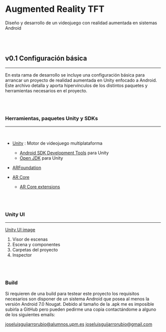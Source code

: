 # Augmented Reality TFT

Diseño y desarrollo de un videojuego con realidad aumentada en sistemas Android

<br/>
<br/>

 ## v0.1 Configuración básica   
 ---

En esta rama de desarrollo se incluye una configuración básica para arrancar un proyecto de realidad aumentada en Unity enfocado a Android. Este archivo detalla y aporta hipervínculos de los distintos paquetes y herramientas necesarios en el proyecto.

<br/>
<br/>

### Herramientas, paquetes Unity y SDKs
---
<br/>

- [Unity](https://unity3d.com/es/get-unity/download) : Motor de videojuego multiplataforma
    - [Android SDK Development Tools](https://docs.unity3d.com/560/Documentation/Manual/android-sdksetup.html) para Unity
    - [Open JDK](https://docs.unity3d.com/Manual/android-sdksetup.html#:~:text=Customizing%20the%20Android%20SDK%20%26%20NDK%20Tools%20and%20OpenJDK%20installation) para Unity


- [ARFoundation](https://docs.unity3d.com/Packages/com.unity.xr.arfoundation@4.2/manual/index.html)  
- [AR Core](https://developers.google.com/ar/develop/unity-arf/features)
    - [AR Core extensions](https://developers.google.com/ar/develop/unity-arf/getting-started-extensions)

<br/>
<br/>

### Unity UI
---

[Unity UI image](/Assets/gitImages/UnityUI.png)

1. Visor de escenas
2. Escena y componentes
3. Carpetas del proyecto
4. Inspector

<br/>
<br/>

### Build

Si requieren de una build para testear este proyecto los requisitos necesarios son disponer de un sistema Android que posea al menos la versión Android 7.0 Nougat. Debido al tamaño de la .apk me es imposible subirla a GitHub pero pueden pedirme una copia contactándome a alguno de los siguientes emails:

joseluisguijarrorubio@alumnos.upm.es
joseluisguijarrorubio@gmail.com
